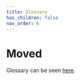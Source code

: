 ```yaml
---
title: Glossary
has_children: false
nav_order: 6
---
```

# Moved

Glossary can be seen [here](https://campus.barracuda.com/product/cloudgenaccess/doc/93882862/glossary/).
